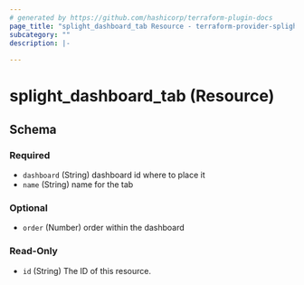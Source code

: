 ```yaml
---
# generated by https://github.com/hashicorp/terraform-plugin-docs
page_title: "splight_dashboard_tab Resource - terraform-provider-splight"
subcategory: ""
description: |-
  
---
```


# splight_dashboard_tab (Resource)





<!-- schema generated by tfplugindocs -->
## Schema

### Required

- `dashboard` (String) dashboard id where to place it
- `name` (String) name for the tab

### Optional

- `order` (Number) order within the dashboard

### Read-Only

- `id` (String) The ID of this resource.
